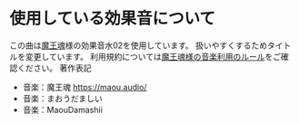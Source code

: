 # 使用している効果音について
この曲は[魔王魂](https://maou.audio/se_magic_water02/)様の効果音水02を使用しています。
扱いやすくするためタイトルを変更しています。
利用規約については[魔王魂様の音楽利用のルール](https://maou.audio/rule/)をご確認ください。
著作表記
- 音楽：魔王魂 https://maou.audio/
- 音楽：まおうだましい
- 音楽：MaouDamashii